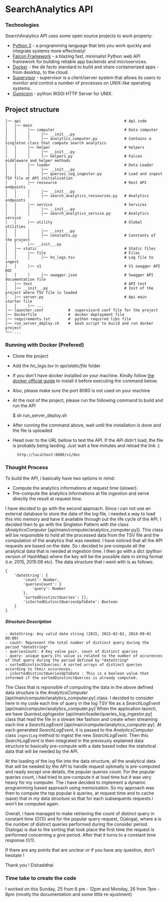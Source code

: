 # SearchAnalytics API 

### Technologies
SearchAnalytics API uses some open source projects to work properly:

* [Python 3] - a programming language that lets you work quickly and integrate systems more effectively!
* [Falcon Framework] - a blazing fast, minimalist Python web API framework for building reliable app backends and microservices.
* [Docker] - the de facto standard to build and share containerized apps - from desktop, to the cloud.
* [Supervisor] - supervisor is a client/server system that allows its users to monitor and control a number of processes on UNIX-like operating systems.
* [Guinicorn] - python WSGI HTTP Server for UNIX.

## Project structure
    │── api                                              # Api code 
    │   │── main
    │   │     │── computer                               # Data computer
    │   │     │     │── __init__.py                
    │   │     │     │── analytics_computer.py            # Contains a Singleton class that compute search analytics
    │   │     │── helper                                 # helpers
    │   │     │     │── __init__.py                
    │   │     │     │── helpers.py                       # Falcon middleware and helper methods
    │   │     │── loader                                 # Data Loader
    │   │     │     │── __init__.py                
    │   │     │     │── queries_log_ingestor.py          # Load and ingest TSV file at API initialisation
    │   │     │── ressource                              # Rest API endpoints  
    │   │     │     │── __init__.py                  
    │   │     │     │── search_analytics_ressources.py   # Analytics endpoints
    │   │     │── service                                # Services
    │   │     │     │── __init__.py                 
    │   │     │     │── search_analytics_service.py      # Analytics service
    │   │     │── utility                                # Global utilities
    │   │     │     │── __init__.py                 
    │   │     │     │── constants.py                     # Constants of the project
    │   │     │── __init__.py
    │   │── static                                       # Static files
    │   │     │── file                                   # Files
    │   │     │     │── hn_logs.tsv                      # Log file to ingest
    │   │     │── v1                                     # V1 swagger API DOC
    │   │     │     │── swagger.json                     # Swagger API documentation file
    │   │── test                                         # API test           
    │   │── __init__.py                                  # Init of the project where TSV file is loaded
    │   │── server.py                                    # Api main starter file
    │   │     │── ...
    │── launcher.conf           #  supervisord conf file for the project
    │── Dockerfile              #  docker deployment file
    │── requirements.txt        #  python required libs file
    │── run_server_deploy.sh    #  bash script to build and run docker project  
    └── ...

### Running with Docker (Prefered)
- Clone the project
- Add the *hn_logs.tsv*  in *api/static/file* folder
- If you don't have docker installed on your machine. Kindly follow [the docker official guide] to install it before executing the command below.
- Also, please make sure the port 8080 is not used on your machine
- At the root of the project, please run the following command to build and run the API


    $ sh run_server_deploy.sh
    
- After running the command above, wait until the installation is done and the file is uploaded
- Head over to the URL bellow to test the API. If the APi didn't load, the file is probably being laoding. Just wait a few minutes and reload the link :)
    
        http://localhost:8080/v1/doc
    
    
### Thought Process
To build the API, i basically have two options in mind:
- Compute the analytics informations at request time (slower).
- Pre-compute the analytics informations at file ingestion and serve directly the result at request time.

I have decided to go with the second approach. Since i can not use an external database to store the data of the log file, i needed a way to load this  into memory
and have it available through out the life cycle of the API. I decided then to go with the Singleton Pattern with the class (*AnalyticsComputer* [api/main/computer/analytics_computer.py]). This class will be responsible to hold all the processed data from the TSV file and the computation of the analytics that was needed.
I have noticed that all the API requests are based on the date. So i decided to pre-compute all the analytical data that is needed at ingestion time. I then go with a dict (python version of HashMap) where the key will be the possible date in string format (i.e: 2015, 2015:08 etc). 
The data structure that i went with is as follows:

    {
        'dateString': {
            'count': Number, 
            'queriesCount': {
                'query': Number
            }, 
            'sortedDinstinctQueries': [], 
            'isSortedDistinctQueriesUpToDate': Boolean
        }
    }

##### Structure Description
    - dateString: Any valid date string (2015, 2015-02-02, 2014-09-01 00:00)
    - count: Represent the total number of distinct query during the period *dateString*
    - queriesCount: A Key value pair, count of distinct queries
    - query: unique query.Its value is related to the number of occurences of that query during the period defined by *dateString*
    - sortedDinstinctQueries: A sorted arrays of distinct queries according to their occurences.
    - isSortedDistinctQueriesUpToDate : This is a boolean value that informed if the sortedDinstinctQueries is already computed.
    
The Class that is reponsible of computing the data in the above defined data structure is the  *AnalyticsComputer* [api/main/computer/analytics_computer.py] class.
I decided to consider here in my code each line of query in the log TSV file as a *SearchLogEvent* [api/main/computer/analytics_computer.py]
When the application launch, we have *QueriesLogIngestor* [api/main/loader/queries_log_ingestor.py] class that read the file in a stream like fashion and create when streaming each line a *SearchLogEvent* [api/main/computer/analytics_computer.py].
At each generated *SearchLogEvent*, it is passed to the *AnalyticsComputer*  class `ingestLog` method to ingest the new *SearchLogEvent*. Then this *SearchLogEvent* is then integrated in the previously explained data structure to basically pre-compute
with a date based index the statistical data that will be needed by the API.

At the loading of the log file into the data structure, all the analytical data that will be needed by the API to handle request optimally is pre-computed and ready except one details,
the popular queries count. For the popular queries count, i had tried to pre-compute it at load time but it was very heavy for my computer. The i have decided to implement a dynamic programming based approach using memoization. 
So my approach was then to compute the top popular k queries, at request time and to cache (save) that in my data structure so that for each subsequents requests i won't be computed again.

Overall, i have managed to make retrieving the count of distinct query in constant time (O(1))  and for the popular query request, O(aloga), where a is the number of distinct queries performed during the consider period. O(aloga) is due to the sorting that took place the first time 
the request is performed concerning a give period. After that it turns to a constant time response O(1).

If there are any points that are unclear or if you have any question, don't hesitate !

Thank you !
Elshaddhai
### Time take to create the code
I worked on this Sunday, 25 from 6 pm - 12pm and Monday, 26 from 7pm - 8pm (mostly the documentation and some little re-ajustment)


[//]: # (These are reference links used in the body of this note and get stripped out when the markdown processor does its job. There is no need to format nicely because it shouldn't be seen. Thanks SO - http://stackoverflow.com/questions/4823468/store-comments-in-markdown-syntax)

   [Python 3]: <https://www.python.org/>
   [Falcon Framework]: <https://falconframework.org/>
   [Docker]: <https://www.docker.com/>
   [Supervisor]: <http://supervisord.org/>
   [Guinicorn]: <https://gunicorn.org/>
   [the docker official guide]: <https://docs.docker.com/get-docker/>

 
